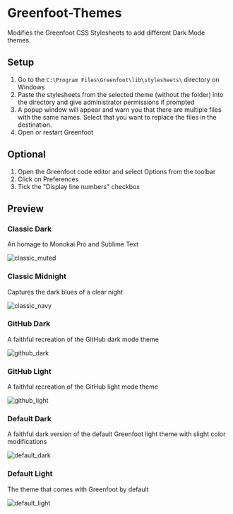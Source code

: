 # Greenfoot-Themes
Modifies the Greenfoot CSS Stylesheets to add different Dark Mode themes.

## Setup
1. Go to the `C:\Program Files\Greenfoot\lib\stylesheets\` directory on Windows
2. Paste the stylesheets from the selected theme (without the folder) into the directory and give administrator permissions if prompted
3. A popup window will appear and warn you that there are multiple files with the same names. Select that you want to replace the files in the destination.
4. Open or restart Greenfoot

## Optional
1. Open the Greenfoot code editor and select Options from the toolbar
2. Click on Preferences
3. Tick the "Display line numbers" checkbox

## Preview
### Classic Dark
An homage to Monokai Pro and Sublime Text

![classic_muted](https://user-images.githubusercontent.com/52415147/194774263-a596ba0c-3c24-4323-b051-efc2feda3aac.png)

### Classic Midnight
Captures the dark blues of a clear night

![classic_navy](https://user-images.githubusercontent.com/52415147/194774280-52a1bf28-530d-46c1-831c-d0a5938a9881.png)

### GitHub Dark
A faithful recreation of the GitHub dark mode theme

![github_dark](https://user-images.githubusercontent.com/52415147/194779756-dcc7ff99-a156-4379-8376-ad8d0051de1a.png)

### GitHub Light
A faithful recreation of the GitHub light mode theme

![github_light](https://user-images.githubusercontent.com/52415147/194778605-521457b7-eb3d-435d-a11f-2adf80639a90.png)

### Default Dark
A faithful dark version of the default Greenfoot light theme with slight color modifications

![default_dark](https://user-images.githubusercontent.com/52415147/194780317-c9445285-a30f-45b4-b0be-faa4552e68f1.png)

### Default Light
The theme that comes with Greenfoot by default

![default_light](https://user-images.githubusercontent.com/52415147/194777105-c8295d07-6a72-4815-8524-020ba187c4ce.png)
